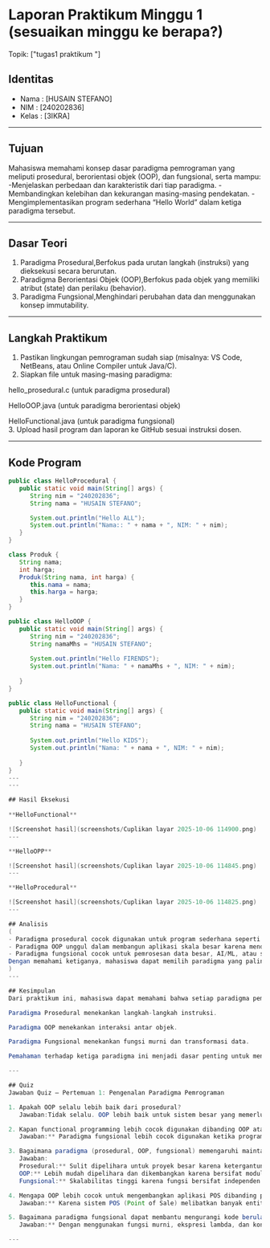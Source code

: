 # Laporan Praktikum Minggu 1 (sesuaikan minggu ke berapa?)
Topik: ["tugas1 praktikum "]

## Identitas
- Nama  : [HUSAIN STEFANO]
- NIM   : [240202836]
- Kelas : [3IKRA]

---

## Tujuan
Mahasiswa memahami konsep dasar paradigma pemrograman yang meliputi prosedural, berorientasi objek (OOP), dan fungsional, serta mampu:
-Menjelaskan perbedaan dan karakteristik dari tiap paradigma.
-Membandingkan kelebihan dan kekurangan masing-masing pendekatan.
-Mengimplementasikan program sederhana “Hello World” dalam ketiga paradigma tersebut.

---

## Dasar Teori 
1. Paradigma Prosedural,Berfokus pada urutan langkah (instruksi) yang dieksekusi secara berurutan.  
2. Paradigma Berorientasi Objek (OOP),Berfokus pada objek yang memiliki atribut (state) dan perilaku (behavior).  
3. Paradigma Fungsional,Menghindari perubahan data dan menggunakan konsep immutability.
---

## Langkah Praktikum
1. Pastikan lingkungan pemrograman sudah siap (misalnya: VS Code, NetBeans, atau Online Compiler untuk Java/C).
2. Siapkan file untuk masing-masing paradigma:

hello_prosedural.c (untuk paradigma prosedural)

HelloOOP.java (untuk paradigma berorientasi objek)

HelloFunctional.java (untuk paradigma fungsional)  
3. Upload hasil program dan laporan ke GitHub sesuai instruksi dosen.

---

## Kode Program

```java
public class HelloProcedural {
   public static void main(String[] args) {
      String nim = "240202836";
      String nama = "HUSAIN STEFANO";

      System.out.println("Hello ALL");
      System.out.println("Nama:: " + nama + ", NIM: " + nim);
   }
}

class Produk {
   String nama;
   int harga;
   Produk(String nama, int harga) {
      this.nama = nama;
      this.harga = harga;
   }
}

public class HelloOOP {
   public static void main(String[] args) {
      String nim = "240202836";
      String namaMhs = "HUSAIN STEFANO";
      
      System.out.println("Hello FIRENDS");
      System.out.println("Nama: " + namaMhs + ", NIM: " + nim);
      
   }
}

public class HelloFunctional {
   public static void main(String[] args) {
      String nim = "240202836";
      String nama = "HUSAIN STEFANO";
      
      System.out.println("Hello KIDS");
      System.out.println("Nama: " + nama + ", NIM: " + nim);
   
   }
}
---
---

## Hasil Eksekusi
  
**HelloFunctional**  

![Screenshot hasil](screenshots/Cuplikan layar 2025-10-06 114900.png)
---

**HelloOPP**  

![Screenshot hasil](screenshots/Cuplikan layar 2025-10-06 114845.png)
---

**HelloProcedural**

![Screenshot hasil](screenshots/Cuplikan layar 2025-10-06 114825.png)
---

## Analisis
(
- Paradigma prosedural cocok digunakan untuk program sederhana seperti perhitungan atau skrip kecil.  
- Paradigma OOP unggul dalam membangun aplikasi skala besar karena mendukung modularitas dan reuse code.  
- Paradigma fungsional cocok untuk pemrosesan data besar, AI/ML, atau sistem yang memerlukan stabilitas data tinggi.
Dengan memahami ketiganya, mahasiswa dapat memilih paradigma yang paling sesuai dengan kebutuhan proyek yang dikerjakan.  
)
---

## Kesimpulan
Dari praktikum ini, mahasiswa dapat memahami bahwa setiap paradigma pemrograman memiliki tujuan, kelebihan, dan keterbatasan masing-masing.

Paradigma Prosedural menekankan langkah-langkah instruksi.

Paradigma OOP menekankan interaksi antar objek.

Paradigma Fungsional menekankan fungsi murni dan transformasi data.

Pemahaman terhadap ketiga paradigma ini menjadi dasar penting untuk mengembangkan perangkat lunak yang efisien, terstruktur, dan mudah dikelola.

---

## Quiz
Jawaban Quiz – Pertemuan 1: Pengenalan Paradigma Pemrograman

1. Apakah OOP selalu lebih baik dari prosedural?
   Jawaban:Tidak selalu. OOP lebih baik untuk sistem besar yang memerlukan modularitas dan pemeliharaan jangka panjang, tetapi untuk program sederhana atau skrip kecil, paradigma prosedural lebih efisien dan mudah diterapkan.

2. Kapan functional programming lebih cocok digunakan dibanding OOP atau prosedural?
   Jawaban:** Paradigma fungsional lebih cocok digunakan ketika program membutuhkan *data processing* paralel, manipulasi data besar, atau menghindari efek samping dari perubahan variabel, seperti pada aplikasi *AI/ML* atau *stream processing*.

3. Bagaimana paradigma (prosedural, OOP, fungsional) memengaruhi maintainability dan scalability aplikasi?
   Jawaban:
   Prosedural:** Sulit dipelihara untuk proyek besar karena ketergantungan antar fungsi.
   OOP:** Lebih mudah dipelihara dan dikembangkan karena bersifat modular dan mendukung *reusability*.
   Fungsional:** Skalabilitas tinggi karena fungsi bersifat independen dan mendukung eksekusi paralel.

4. Mengapa OOP lebih cocok untuk mengembangkan aplikasi POS dibanding prosedural?
   Jawaban:** Karena sistem POS (Point of Sale) melibatkan banyak entitas seperti produk, pelanggan, dan transaksi, yang dapat dimodelkan sebagai *objek*. Dengan OOP, setiap objek memiliki atribut dan perilaku sendiri, membuat sistem lebih terstruktur dan mudah dikembangkan.

5. Bagaimana paradigma fungsional dapat membantu mengurangi kode berulang (boilerplate code)?
   Jawaban:** Dengan menggunakan fungsi murni, ekspresi lambda, dan konsep *higher-order function*, paradigma fungsional memungkinkan kode lebih ringkas dan reusable sehingga mengurangi penulisan kode yang sama berulang kali.

---



